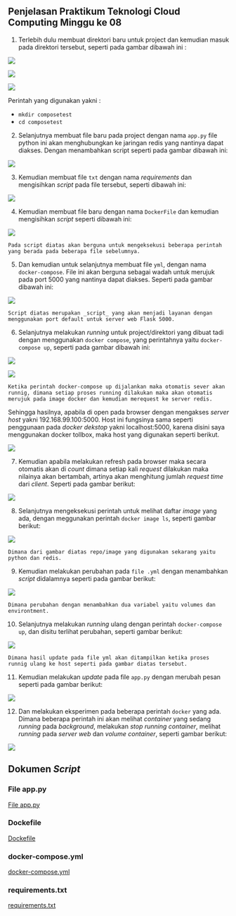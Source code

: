 
## Penjelasan Praktikum Teknologi Cloud Computing Minggu ke 08

1. Terlebih dulu membuat direktori baru untuk project dan kemudian masuk pada direktori tersebut, seperti pada gambar dibawah ini :


![](img/img1.jpg)

![](img/img2.jpg)

![](img/img3.jpg)

Perintah yang digunakan yakni :
* `mkdir composetest`
* `cd composetest`

2. Selanjutnya membuat file baru pada project dengan nama `app.py` file python ini akan menghubungkan ke jaringan redis yang nantinya dapat diakses. Dengan menambahkan script seperti pada gambar dibawah ini:

![](img/img4.jpg)

3. Kemudian membuat file `txt` dengan nama _requirements_ dan mengisihkan _script_ pada file tersebut, seperti dibawah ini:

![](img/img5.jpg)

4. Kemudian membuat file baru dengan nama `DockerFile` dan kemudian mengisihkan _script_ seperti dibawah ini:

![](img/img6.jpg)

    Pada script diatas akan berguna untuk mengeksekusi beberapa perintah yang berada pada beberapa file sebelumnya.

5. Dan kemudian untuk selanjutnya membuat file `yml`, dengan nama `docker-compose`. File ini akan berguna sebagai wadah untuk merujuk pada port 5000 yang nantinya dapat diakses. Seperti pada gambar dibawah ini:

![](img/img7.jpg)

    Script diatas merupakan _script_ yang akan menjadi layanan dengan menggunakan port default untuk server web Flask 5000.

6. Selanjutnya melakukan _running_ untuk project/direktori yang dibuat tadi dengan menggunakan `docker compose`, yang perintahnya yaitu `docker-compose up`, seperti pada gambar dibawah ini:

![](img/img8.jpg)

![](img/img9.jpg)

    Ketika perintah docker-compose up dijalankan maka otomatis sever akan runnig, dimana setiap proses running dilakukan maka akan otomatis merujuk pada image docker dan kemudian merequest ke server redis.

Sehingga hasilnya, apabila di open pada browser dengan mengakses _server host_ yakni 192.168.99.100:5000. Host ini fungsinya sama seperti penggunaan pada _docker dekstop_ yakni localhost:5000, karena disini saya menggunakan docker tollbox, maka host yang digunakan seperti berikut.

![](img/img10.jpg)

7. Kemudian apabila melakukan refresh pada browser maka secara otomatis akan di _count_ dimana setiap kali _request_ dilakukan maka nilainya akan bertambah, artinya akan menghitung jumlah _request time_ dari _client_. Seperti pada gambar berikut:

![](img/img11.jpg)

8. Selanjutnya mengeksekusi perintah untuk melihat daftar _image_ yang ada, dengan meggunakan perintah `docker image ls`, seperti gambar berikut:

![](img/img12.jpg)

    Dimana dari gambar diatas repo/image yang digunakan sekarang yaitu python dan redis.

9. Kemudian melakukan perubahan pada `file .yml` dengan menambahkan _script_ didalamnya seperti pada gambar berikut:

![](img/img13.jpg)

    Dimana perubahan dengan menambahkan dua variabel yaitu volumes dan environtment. 

10. Selanjutnya melakukan _running_ ulang dengan perintah `docker-compose up`, dan disitu terlihat perubahan, seperti gambar berikut:

![](img/img14.jpg)

    Dimana hasil update pada file yml akan ditampilkan ketika proses runnig ulang ke host seperti pada gambar diatas tersebut. 

11. Kemudian melakukan _update_ pada file `app.py` dengan merubah pesan seperti pada gambar berikut:

![](img/img15.jpg)

12. Dan melakukan eksperimen pada beberapa perintah `docker` yang ada. Dimana beberapa perintah ini akan melihat _container_ yang sedang _running_ pada _background_, melakukan _stop running container_, melihat _running_ pada _server web_ dan _volume container_, seperti gambar berikut:

![](img/img16.jpg)

## Dokumen _Script_

### File app.py

[File app.py](https://github.com/danisapriyanto/tekn-cloud-computing/blob/master/minggu-08/app.py)

### Dockefile

[Dockefile](https://github.com/danisapriyanto/tekn-cloud-computing/blob/master/minggu-08/Dockerfile.txt)

### docker-compose.yml

[docker-compose.yml](https://github.com/danisapriyanto/tekn-cloud-computing/blob/master/minggu-08/docker-compose.yml)

### requirements.txt

[requirements.txt](https://github.com/danisapriyanto/tekn-cloud-computing/blob/master/minggu-08/requirements.txt)

